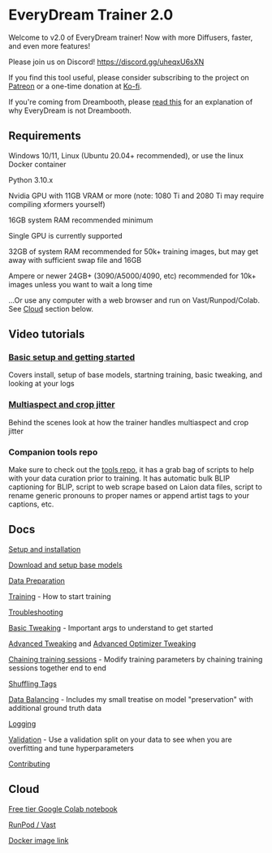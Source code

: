 # EveryDream Trainer 2.0

Welcome to v2.0 of EveryDream trainer! Now with more Diffusers, faster, and even more features!

Please join us on Discord! https://discord.gg/uheqxU6sXN

If you find this tool useful, please consider subscribing to the project on [Patreon](https://www.patreon.com/everydream) or a one-time donation at [Ko-fi](https://ko-fi.com/everydream).

If you're coming from Dreambooth, please [read this](doc/NOTDREAMBOOTH.md) for an explanation of why EveryDream is not Dreambooth.

## Requirements

Windows 10/11, Linux (Ubuntu 20.04+ recommended), or use the linux Docker container

Python 3.10.x

Nvidia GPU with 11GB VRAM or more (note: 1080 Ti and 2080 Ti may require compiling xformers yourself)

16GB system RAM recommended minimum

Single GPU is currently supported

32GB of system RAM recommended for 50k+ training images, but may get away with sufficient swap file and 16GB

Ampere or newer 24GB+ (3090/A5000/4090, etc) recommended for 10k+ images unless you want to wait a long time

...Or use any computer with a web browser and run on Vast/Runpod/Colab.  See [Cloud](#cloud) section below.

## Video tutorials

### [Basic setup and getting started](https://www.youtube.com/watch?v=OgpJK8SUW3c) 

Covers install, setup of base models, startning training, basic tweaking, and looking at your logs
### [Multiaspect and crop jitter](https://www.youtube.com/watch?v=0xswM8QYFD0)

Behind the scenes look at how the trainer handles multiaspect and crop jitter

### Companion tools repo

Make sure to check out the [tools repo](https://github.com/victorchall/EveryDream), it has a grab bag of scripts to help with your data curation prior to training.  It has automatic bulk BLIP captioning for BLIP, script to web scrape based on Laion data files, script to rename generic pronouns to proper names or append artist tags to your captions, etc. 

## Docs

[Setup and installation](doc/SETUP.md)

[Download and setup base models](doc/BASEMODELS.md) 

[Data Preparation](doc/DATA.md)

[Training](doc/TRAINING.md) - How to start training

[Troubleshooting](doc/TROUBLESHOOTING.md)

[Basic Tweaking](doc/TWEAKING.md) - Important args to understand to get started

[Advanced Tweaking](doc/ATWEAKING.md) and [Advanced Optimizer Tweaking](/doc/OPTIMIZER.md)

[Chaining training sessions](doc/CHAINING.md) - Modify training parameters by chaining training sessions together end to end

[Shuffling Tags](doc/SHUFFLING_TAGS.md)

[Data Balancing](doc/BALANCING.md) - Includes my small treatise on model "preservation" with additional ground truth data

[Logging](doc/LOGGING.md) 

[Validation](doc/VALIDATION.md) - Use a validation split on your data to see when you are overfitting and tune hyperparameters

[Contributing](doc/CONTRIBUTING.md)

## Cloud

[Free tier Google Colab notebook](https://colab.research.google.com/github/victorchall/EveryDream2trainer/blob/main/Train_Colab.ipynb)

[RunPod / Vast](/doc/CLOUD_SETUP.md)

[Docker image link](https://github.com/victorchall/EveryDream2trainer/pkgs/container/everydream2trainer)
